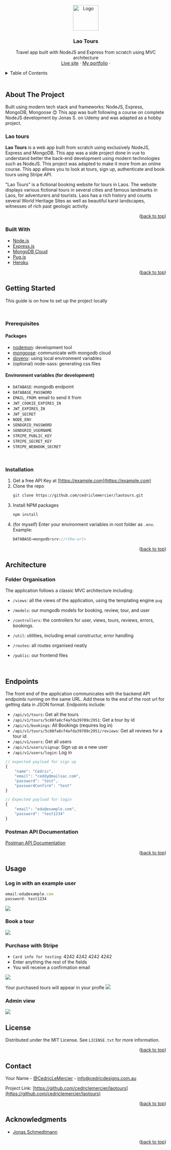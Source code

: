 <div id="top"></div>

<!-- PROJECT LOGO -->
<br />
<div align="center">
  <a href="https://laotours.herokuapp.com/">
    <img src="public/img/favicon.png" alt="Logo" width="80" height="80">
  </a>

  <h3 align="center">Lao Tours</h3>
  <p align="center">
    Travel app built with NodeJS and Express from scratch using MVC architecture
    <br />
    <a href="https://laotours.herokuapp.com/" target="_blank">Live site</a>
    ·
    <a href="https://cedricdesigns.com.au/portfolio/laotours" target="_blank">My portfolio</a>
    ·
  </p>
</div>



<!-- TABLE OF CONTENTS -->
<details>
  <summary>Table of Contents</summary>
  <ol>
    <li>
      <a href="#about-the-project">About The Project</a>
      <ul>
        <li><a href="#built-with">Built With</a></li>
      </ul>
    </li>
    <li>
      <a href="#getting-started">Getting Started</a>
      <ul>
        <li><a href="#prerequisites">Prerequisites</a></li>
        <li><a href="#installation">Installation</a></li>
      </ul>
    </li>
    <li><a href="#usage">Usage</a></li>
    <li><a href="#architecture">Architecture</a></li>
    <li><a href="#endpoints">Endpoints</a></li>
    <ul>
    <li><a href="#postman-api-documentation">Postman API Documentation</a></li>
    </ul>
    <li><a href="#license">License</a></li>
    <li><a href="#acknowledgments">Acknowledgments</a></li>
  </ol>
</details>

<br/>


<!-- ABOUT THE PROJECT -->
## About The Project


Built using modern tech stack and frameworks: NodeJS, Express, MongoDB, Mongoose 😊
This app was built following a course on complete NodeJS development by Jonas S. on Udemy and was adapted as a hobby project.

### Lao tours

**Lao Tours** is a web app built from scratch using exclusively NodeJS, Express and MongoDB. This app was a side project done in vue to understand better the back-end development using modern technologies such as NodeJS. This project was adapted to make it more from an online course. This app allows you to look at tours, sign up, authenticate and book tours using Stripe API. 

"Lao Tours" is a fictional booking website for tours in Laos. The website displays various fictional tours in several cities and famous landmarks in Laos, for adventurers and tourists. Laos has a rich history and counts several World Heritage Sites as well as beautiful karst landscapes, witnesses of rich past geologic activity.

<p align="right">(<a href="#top">back to top</a>)</p>



### Built With

* [Node.js](https://nodejs.org/en/)
* [Express.js](https://expressjs.com/)
* [MongoDB Cloud](https://www.mongodb.com/cloud)
* [Pug.js](https://pugjs.org/)
* [Heroku](https://www.heroku.com/)

<p align="right">(<a href="#top">back to top</a>)</p>



<!-- GETTING STARTED -->
## Getting Started

This guide is on how to set up the project locally

<br/>

### Prerequisites

#### Packages
* [nodemon](https://www.npmjs.com/package/nodemon): development tool
* [mongoose](https://mongoosejs.com/docs/index.html): communicate with mongodb cloud
* [dovenv](https://www.npmjs.com/package/dotenv): using local environment variables
* (optional) node-sass: generating css files

#### Environment variables (for development)
* `DATABASE`: mongodb endpoint
* `DATABASE_PASSWORD`
* `EMAIL_FROM`: email to send it from
* `JWT_COOKIE_EXPIRES_IN`
* `JWT_EXPIRES_IN`
* `JWT_SECRET`
* `NODE_ENV`
* `SENDGRID_PASSWORD`
* `SENDGRID_USERNAME`
* `STRIPE_PUBLIC_KEY`
* `STRIPE_SECRET_KEY`
* `STRIPE_WEBHOOK_SECRET`


<br/>


### Installation

1. Get a free API Key at [https://example.com](https://example.com)
2. Clone the repo
   ```sh
   git clone https://github.com/cedriclemercier/laotours.git
   ```
3. Install NPM packages
   ```sh
   npm install
   ```
4. (for myself) Enter your environment variables in root folder as `.env`. Example:
   ```js
   DATABASE=mongodb+srv://<the-url>
   ```

<p align="right">(<a href="#top">back to top</a>)</p>


## Architecture

### Folder Organisation
The application follows a classic MVC architecture including:
- `/views`: all the views of the application, using the templating engine `pug`
- `/models`: our mongodb models for booking, review, tour, and user
- `/controllers`: the controllers for user, views, tours, reviews, errors, bookings.

- `/util`: utilities, including email constructur, error handling
- `/routes`: all routes organised neatly
- `/public`: our frontend files

<br/>

## Endpoints
The front end of the application communicates with the backend API endpoints running on the same URL. Add these to the end of the root url for getting data in JSON format.
Endpoints include:
* `/api/v1/tours`: Get all the tours
* `/api/v1/tours/5c88fa8cf4afda39709c2951`: Get a tour by id
* `/api/v1/bookings`: All Bookings (requires log in)
* `/api/v1/tours/5c88fa8cf4afda39709c2951/reviews`: Get all reviews for a tour id
* `/api/v1/users`: Get all users
* `/api/v1/users/signup`: Sign up as a new user
* `/api/v1/users/login`: Log in
```js
// expected payload for sign up
{
	"name": "Cedric",
	"email": "ceddy@mailsac.com",
	"password": "test",
	"passwordConfirm": "test"
}

// Expected payload for login
{
	"email": "edu@example.com",
	"password": "test1234"
}

```

### Postman API Documentation

[Postman API Documentation](https://documenter.getpostman.com/view/10477740/UV5XgH9h)




<p align="right">(<a href="#top">back to top</a>)</p>

<!-- USAGE EXAMPLES -->
## Usage

### Log in with an example user
```js
email:edu@example.com
password: test1234
```
<img src="public/img/github/log-in.jpg">

<br/>

### Book a tour
<img src="public/img/github/book.jpg">
<br/>

### Purchase with Stripe
* `Card info for testing`: 4242 4242 4242 4242
* Enter anything the rest of the fields
* You will receive a confirmation email

<img src="public/img/github/buy.jpg">
<br/>

Your purchased tours will appear in your profle
<img src="public/img/github/profile.jpg">
<br/>

### Admin view
<img src="public/img/github/admin.jpg">

<br/>

<!-- LICENSE -->
## License

Distributed under the MIT License. See `LICENSE.txt` for more information.

<p align="right">(<a href="#top">back to top</a>)</p>



<!-- CONTACT -->
## Contact

Your Name - [@CedricLeMercier](https://twitter.com/CedricLeMercier) - info@cedricdesigns.com.au

Project Link: [https://github.com/cedriclemercier/laotours](https://github.com/cedriclemercier/laotours)

<p align="right">(<a href="#top">back to top</a>)</p>



<!-- ACKNOWLEDGMENTS -->
## Acknowledgments

* [Jonas Schmedtmann](https://www.udemy.com/course/nodejs-express-mongodb-bootcamp/)

<p align="right">(<a href="#top">back to top</a>)</p>